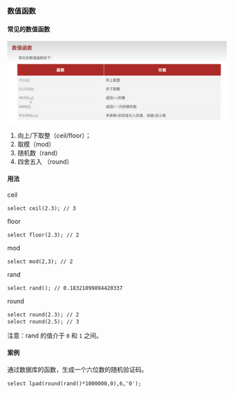 ### 数值函数
#### 常见的数值函数
![](./func-imgs/func-num-funcs.png)

1. 向上/下取整（ceil/floor）；
2. 取模（mod）
3. 随机数（rand）
4. 四舍五入 （round）

#### 用法
ceil
```
select ceil(2.3); // 3
```
floor
```
select floor(2.3); // 2
```
mod
```
select mod(2,3); // 2
```
rand
```
select rand(); // 0.18321099894420337
```
round
```
select round(2.3); // 2
select round(2.5); // 3
```
注意：rand 的值介于 `0` 和 `1` 之间。

#### 案例
通过数据库的函数，生成一个六位数的随机验证码。
```
select lpad(round(rand()*1000000,0),6,'0');
```